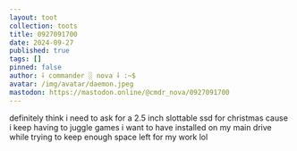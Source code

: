 ```yaml
---
layout: toot
collection: toots
title: 0927091700
date: 2024-09-27
published: true
tags: []
pinned: false
author: ⸸ commander ░ nova ⸸ :~$
avatar: /img/avatar/daemon.jpeg
mastodon: https://mastodon.online/@cmdr_nova/0927091700
---
```


definitely think i need to ask for a 2.5 inch slottable ssd for christmas cause i keep having to juggle games i want to have installed on my main drive while trying to keep enough space left for my work lol

